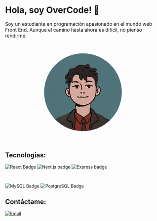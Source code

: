 # Hola, soy OverCode! :wave:

<div align="center">
    <p style="font-size: 1.1em; text-align: left;">
        Soy un estudiante en programación apasionado en el mundo web Front End. Aunque el camino hasta ahora es difícil, no pienso rendirme.
    </p>

<img src="profile.png" style="border-radius: 50%; border: 2px solid white; width: 50%; margin: 30px;">

</div>

## Tecnologías:
![React Badge](https://img.shields.io/badge/React-20232A?style=for-the-badge&logo=react&logoColor=61DAFB)
![Next.js badge](https://img.shields.io/badge/next%20js-000000?style=for-the-badge&logo=nextdotjs&logoColor=white)
![Express badge](https://img.shields.io/badge/Express%20js-000000?style=for-the-badge&logo=express&logoColor=white)

<br>

![MySQL Badge](https://img.shields.io/badge/MySQL-005C84?style=for-the-badge&logo=mysql&logoColor=white)
![PostgreSQL Badge](https://img.shields.io/badge/PostgreSQL-316192?style=for-the-badge&logo=postgresql&logoColor=white)



## Contáctame:
[![Email](https://img.shields.io/badge/avalosfigueroapedro@gmail.com-email_personal-D14836?style=for-the-badge&logo=gmail&logoColor=white&labelColor=101010)](mailto:avalosfigueroapedro@gmail.com)